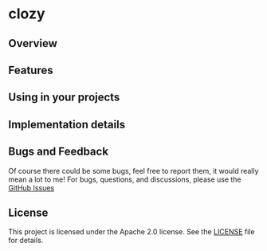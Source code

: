 # clozy

## Overview

## Features

## Using in your projects

## Implementation details

## Bugs and Feedback

Of course there could be some bugs, feel free to report them, it would really mean a lot to me!
For bugs, questions, and discussions, please use the [GitHub Issues](https://github.com/whyoleg/clozy/issues)

## License

This project is licensed under the Apache 2.0 license. See the [LICENSE](LICENSE) file for details.
